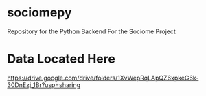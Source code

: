 # sociomepy
Repository for the Python Backend For the Sociome Project

# Data Located Here
https://drive.google.com/drive/folders/1XvWepRqLApQZ6xpkeG6k-30DnEzj_1Br?usp=sharing
